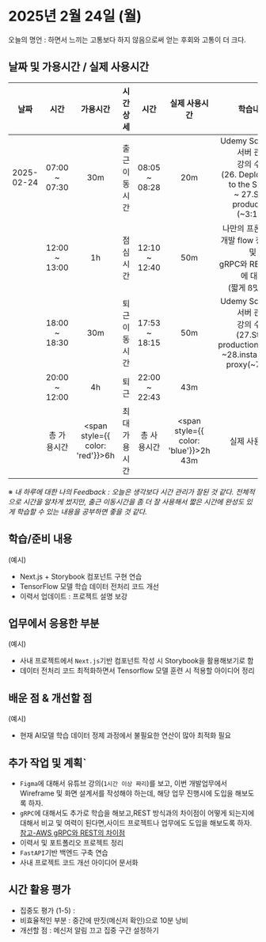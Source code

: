 # 2025년 2월 24일 (월)

오늘의 명언 : 하면서 느끼는 고통보다 하지 않음으로써 얻는 후회와 고통이 더 크다.

## 날짜 및 가용시간 / 실제 사용시간

|    날짜    |     시간      |                가용시간                 |   시간상세    |     시간      |                실제 사용시간                 |                                                      학습내용                                                      |
| :--------: | :-----------: | :-------------------------------------: | :-----------: | :-----------: | :------------------------------------------: | :----------------------------------------------------------------------------------------------------------------: |
| 2025-02-24 | 07:00 ~ 07:30 |                   30m                   | 출근 이동시간 | 08:05 ~ 08:28 |                     20m                      | Udemy Socket.IO 서버 관련 <br/> 강의 수강 <br/>(26. Deploy Files to the Server <br/>~ 27.Start production (~3:12)) |
|            | 12:00 ~ 13:00 |                   1h                    |   점심시간    | 12:10 ~ 12:40 |                     50m                      |              나만의 프론트엔드 개발 flow 정리하기 및 <br/> gRPC와 REST 차이에 대한<br/>(짧게 ß맛보기)              |
|            | 18:00 ~ 18:30 |                   30m                   | 퇴근 이동시간 | 17:53 ~ 18:15 |                     50m                      |    Udemy Socket.IO 서버 관련<br/>강의 수강<br/>(27.Start production(~3:12)<br/>~28.install nginx proxy(~7:41))     |
|            | 20:00 ~ 12:00 |                   4h                    |     퇴근      | 22:00 ~ 22:43 |                     43m                      |                                                                                                                    |
|            |  총 가용시간  | <span style={{ color: 'red'}}>6h</span> | 최대 가용시간 |  총 사용시간  | <span style={{ color: 'blue'}}>2h 43m</span> |                                                   실제 사용시간                                                    |

※ _내 하루에 대한 나의 Feedback : 오늘은 생각보다 시간 관리가 잘된 것 같다. 전체적으로 시간을 알차게 썼지만, 출근 이동시간을 좀 더 잘 사용해서 짧은 시간에 완성도 있게 학습할 수 있는 내용을 공부하면 좋을 것 같다._

## 학습/준비 내용

(예시)

- Next.js + Storybook 컴포넌트 구현 연습
- TensorFlow 모델 학습 데이터 전처리 코드 개선
- 이력서 업데이트 : 프로젝트 설명 보강

## 업무에서 응용한 부분

(예시)

- 사내 프로젝트에서 `Next.js`기반 컴포넌트 작성 시 Storybook을 활용해보기로 함
- 데이터 전처리 코드 최적화하면서 Tensorflow 모델 훈련 시 적용할 아이디어 정리

## 배운 점 & 개선할 점

(예시)

- 현재 AI모델 학습 데이터 정제 과정에서 불필요한 연산이 많아 최적화 필요

## 추가 작업 및 계획`

- `Figma`에 대해서 유튜브 강의(`1시간 이상 짜리`)를 보고, 이번 개발업무에서 Wireframe 및 화면 설계서를 작성해야 하는데,
  해당 업무 진행시에 도입을 해보도록 하자.
- `gRPC`에 대해서도 추가로 학습을 해보고,REST 방식과의 차이점이 어떻게 되는지에 대해서 비교 및 여력이 된다면,사이드 프로젝트나 업무에도 도입을 해보도록 하자.
  [참고-AWS gRPC와 REST의 차이점](https://aws.amazon.com/ko/compare/the-difference-between-grpc-and-rest/)
- 이력서 및 포트폴리오 프로젝트 정리
- `FastAPI`기반 백엔드 구축 연습
- 사내 프로젝트 코드 개선 아이디어 문서화

## 시간 활용 평가

- 집중도 평가 (1-5) :
- 비효율적인 부분 : 중간에 딴짓(메신저 확인)으로 10분 낭비
- 개선할 점 : 메신저 알림 끄고 집중 구간 설정하기
